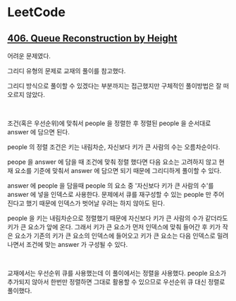 # LeetCode

## [406. Queue Reconstruction by Height](https://leetcode.com/problems/queue-reconstruction-by-height/)

어려운 문제였다. 

그리디 유형의 문제로 교재의 풀이를 참고했다.

그리디 방식으로 풀이할 수 있겠다는 부분까지는 접근했지만 구체적인 풀이방법은 잘 떠오르지 않았다.

<br>

조건(혹은 우선순위)에 맞춰서 people 을 정렬한 후 정렬된 people 을 순서대로 answer 에 담으면 된다. 

people 의 정렬 조건은 키는 내림차순, 자신보다 키가 큰 사람의 수는 오름차순이다.

peope 을 answer 에 담을 때 조건에 맞춰 정렬 했다면 다음 요소는 고려하지 않고 현재 요소를 기준에 맞춰서 answer 에 담으면 되기 때문에 그리디하게 풀이할 수 있다.

answer 에 people 을 담을때 people 의 요소 중 '자신보다 키가 큰 사람의 수'를 answer 에 넣을 인덱스로 사용한다. 문제에서 큐를 재구성할 수 있는 people 만 주어진다고 했기 때문에 인덱스가 벗어날 우려는 하지 않아도 된다.

people 을 키는 내림차순으로 정렬했기 때문에 자신보다 키가 큰 사람의 수가 같더라도 키가 큰 요소가 앞에 온다. 그래서 키가 큰 요소가 먼저 인덱스에 맞춰 들어간 후 키가 작은 요소가 기존의 키가 큰 요소의 인덱스에 들어오고 키가 큰 요소는 다음 인덱스로 밀려나면서 조건에 맞는 answer 가 구성될 수 있다.

<br>

교재에서는 우선순위 큐를 사용했는데 이 풀이에서는 정렬을 사용했다. people 요소가 추가되지 않아서 한번만 정렬하면 그대로 활용할 수 있으므로 우선순위 큐 대신 정렬로 풀이했다.

